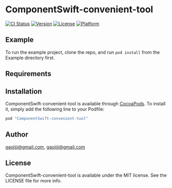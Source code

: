 # ComponentSwift-convenient-tool

[![CI Status](http://img.shields.io/travis/gaojiji@gmail.com/ComponentSwift-convenient-tool.svg?style=flat)](https://travis-ci.org/gaojiji@gmail.com/ComponentSwift-convenient-tool)
[![Version](https://img.shields.io/cocoapods/v/ComponentSwift-convenient-tool.svg?style=flat)](http://cocoapods.org/pods/ComponentSwift-convenient-tool)
[![License](https://img.shields.io/cocoapods/l/ComponentSwift-convenient-tool.svg?style=flat)](http://cocoapods.org/pods/ComponentSwift-convenient-tool)
[![Platform](https://img.shields.io/cocoapods/p/ComponentSwift-convenient-tool.svg?style=flat)](http://cocoapods.org/pods/ComponentSwift-convenient-tool)

## Example

To run the example project, clone the repo, and run `pod install` from the Example directory first.

## Requirements

## Installation

ComponentSwift-convenient-tool is available through [CocoaPods](http://cocoapods.org). To install
it, simply add the following line to your Podfile:

```ruby
pod "ComponentSwift-convenient-tool"
```

## Author

gaojiji@gmail.com, gaojiji@gmail.com

## License

ComponentSwift-convenient-tool is available under the MIT license. See the LICENSE file for more info.
